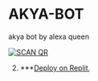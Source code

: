 # AKYA-BOT
akya bot by alexa queen

<a href="https://heroku.com/deploy?template=https://github.com/Diegoson/AMAROK-MD/"><img title="SCAN QR" src="https://img.shields.io/badge/DEPLOY-h?color=black&style=for-the-badge&logo=heroku"></a>

2. ***[Deploy on Replit](https://replit.com/github/Diegoson/AMAROK-MD-Replit),
